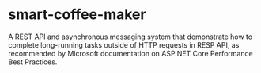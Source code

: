 # smart-coffee-maker
A REST API and asynchronous messaging system that demonstrate how to complete long-running tasks outside of HTTP requests in RESP API, as recommended by Microsoft documentation on ASP.NET Core Performance Best Practices.

